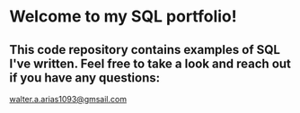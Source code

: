 # Welcome to my SQL portfolio! 
## This code repository contains examples of SQL I've written. Feel free to take a look and reach out if you have any questions:
walter.a.arias1093@gmsail.com
